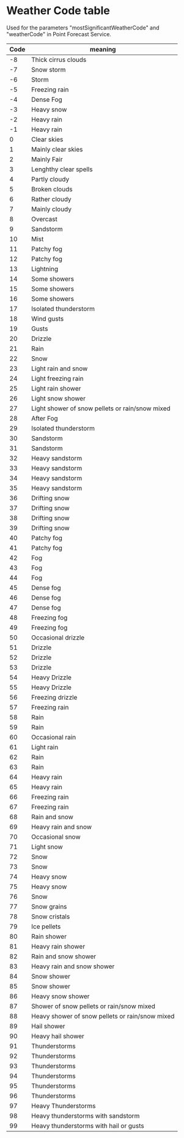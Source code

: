 
Weather Code table 
===================

Used for the parameters "mostSignificantWeatherCode" and "weatherCode" in Point Forecast Service.

Code | meaning
-|-
-8	|	Thick cirrus clouds
-7	|	Snow storm
-6	|	Storm
-5	|	Freezing rain
-4	|	Dense Fog
-3	|	Heavy snow
-2	|	Heavy rain
-1	|	Heavy rain
0	|	Clear skies
1	|	Mainly clear skies
2	|	Mainly Fair
3	|	Lenghthy clear spells
4	|	Partly cloudy
5	|	Broken clouds
6	|	Rather cloudy
7	|	Mainly cloudy
8	|	Overcast
9	|	Sandstorm
10	|	Mist
11	|	Patchy fog
12	|	Patchy fog
13	|	Lightning
14	|	Some showers
15	|	Some showers
16	|	Some showers
17	|	Isolated thunderstorm
18	|	Wind gusts
19	|	Gusts
20	|	Drizzle
21	|	Rain
22	|	Snow
23	|	Light rain and snow
24	|	Light freezing rain
25	|	Light rain shower
26	|	Light snow shower
27	|	Light shower of snow pellets or rain/snow mixed 
28	|	After Fog
29	|	Isolated thunderstorm
30	|	Sandstorm
31	|	Sandstorm
32	|	Heavy sandstorm
33	|	Heavy sandstorm
34	|	Heavy sandstorm
35	|	Heavy sandstorm
36	|	Drifting snow
37	|	Drifting snow
38	|	Drifting snow
39	|	Drifting snow
40	|	Patchy fog
41	|	Patchy fog
42	|	Fog
43	|	Fog
44	|	Fog
45	|	Dense fog
46	|	Dense fog
47	|	Dense fog
48	|	Freezing fog
49	|	Freezing fog
50	|	Occasional drizzle
51	|	Drizzle
52	|	Drizzle
53	|	Drizzle
54	|	Heavy Drizzle
55	|	Heavy Drizzle
56	|	Freezing drizzle
57	|	Freezing rain
58	|	Rain
59	|	Rain
60	|	Occasional rain
61	|	Light rain
62	|	Rain
63	|	Rain
64	|	Heavy rain
65	|	Heavy rain
66	|	Freezing rain
67	|	Freezing rain
68	|	Rain and snow
69	|	Heavy rain and snow
70	|	Occasional snow
71	|	Light snow
72	|	Snow
73	|	Snow
74	|	Heavy snow
75	|	Heavy snow
76	|	Snow
77	|	Snow grains
78	|	Snow cristals
79	|	Ice pellets
80	|	Rain shower
81	|	Heavy rain shower
82	|	Rain and snow shower
83	|	Heavy rain and snow shower
84	|	Snow shower
85	|	Snow shower
86	|	Heavy snow shower
87	|	Shower of snow pellets or rain/snow mixed 
88	|	Heavy shower of snow pellets or rain/snow mixed 
89	|	Hail shower
90	|	Heavy hail shower
91	|	Thunderstorms
92	|	Thunderstorms
93	|	Thunderstorms
94	|	Thunderstorms
95	|	Thunderstorms
96	|	Thunderstorms
97	|	Heavy Thunderstorms
98	|	Heavy thunderstorms with sandstorm
99	|	Heavy thunderstorms with hail or gusts
